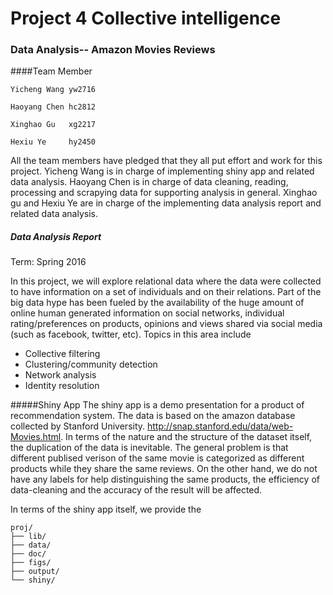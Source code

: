 # Project 4 Collective intelligence
### Data Analysis-- Amazon Movies Reviews
####Team Member 
```
Yicheng Wang yw2716

Haoyang Chen hc2812

Xinghao Gu   xg2217

Hexiu Ye     hy2450
```
All the team members have pledged that they all put effort and work for this project. Yicheng Wang is in charge of implementing shiny app and related data analysis. Haoyang Chen is in charge of data cleaning, reading, processing and scrapying data for supporting analysis in general. Xinghao gu and Hexiu Ye are in charge of the implementing data analysis report and related data analysis.
##### Data Analysis Report
Term: Spring 2016

In this project, we will explore relational data where the data were collected to have information on a set of individuals and on their relations. Part of the big data hype has been fueled by the availability of the huge amount of online human generated information on social networks, individual rating/preferences on products, opinions and views shared via social media (such as facebook, twitter, etc). Topics in this area include

- Collective filtering
- Clustering/community detection
- Network analysis
- Identity resolution


#####Shiny App
The shiny app is a demo presentation for a product of recommendation system. The data is based on the amazon database collected by Stanford University. http://snap.stanford.edu/data/web-Movies.html.
In terms of the nature and the structure of the dataset itself, the duplication of the data is inevitable. The general problem is that different publised verison of the same movie is categorized as different products while they share the same reviews. On the other hand, we do not have any labels for help distinguishing the same products, the efficiency of data-cleaning and the accuracy of the result will be affected. 

In terms of the shiny app itself, we provide the 
```
proj/
├── lib/
├── data/
├── doc/
├── figs/
├── output/
└── shiny/

```


